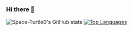 ### Hi there 👋
![Space-Turtle0's GitHub stats](https://github-readme-stats.vercel.app/api?username=Space-Turtle0&show_icons=true&theme=radical)
[![Top Languages](https://github-readme-stats.vercel.app/api/top-langs/?username=Space-Turtle0)](https://github.com/anuraghazra/github-readme-stats)
<!--
**Space-Turtle0/Space-Turtle0** is a ✨ _special_ ✨ repository because its `README.md` (this file) appears on your GitHub profile.

Here are some ideas to get you started:

- 🔭 I’m currently working on ...
- 🌱 I’m currently learning ...
- 👯 I’m looking to collaborate on ...
- 🤔 I’m looking for help with ...
- 💬 Ask me about ...
- 📫 How to reach me: ...
- 😄 Pronouns: ...
- ⚡ Fun fact: ...
-->

